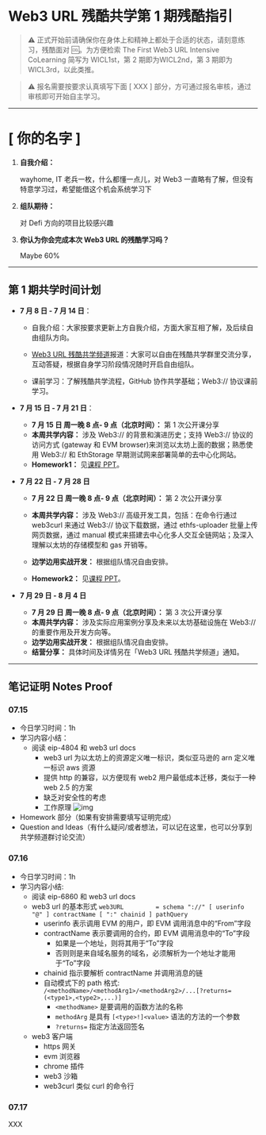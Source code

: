 # Web3 URL 残酷共学第 1 期残酷指引

> ⚠️ 正式开始前请确保你在身体上和精神上都处于合适的状态，请刻意练习，残酷面对 🆒。为方便检索 The First Web3 URL Intensive CoLearning 简写为 WICL1st，第 2 期即为WICL2nd，第 3 期即为 WICL3rd，以此类推。

> ⚠️ 报名需要按要求认真填写下面 [ XXX ] 部分，方可通过报名审核，通过审核即可开始自主学习。

---

# [ 你的名字 ]

1. **自我介绍：**

   wayhome, IT 老兵一枚，什么都懂一点儿，对 Web3 一直略有了解，但没有特意学习过，希望能借这个机会系统学习下

2. **组队期待：**


   对 Defi 方向的项目比较感兴趣


3. **你认为你会完成本次 Web3 URL 的残酷学习吗？**

   Maybe 60%

---

## 第 1 期共学时间计划

- **7 月 8 日 - 7 月 14 日**：

  - 自我介绍：大家按要求更新上方自我介绍，方面大家互相了解，及后续自由组队方向。

  -  [Web3 URL 残酷共学频道](https://t.me/LXDAO/8748)报道：大家可以自由在残酷共学群里交流分享，互动答疑，根据自身学习阶段情况随时开启自由组队。

  - 课前学习：了解残酷共学流程，GitHub 协作共学基础；Web3:// 协议课前学习。

- **7 月 15 日 - 7 月 21 日**：

  - **7 月 15 日 周一晚 8 点- 9 点（北京时间）：** 第 1 次公开课分享
  - **本周共学内容：** 涉及 Web3://  的背景和演进历史；支持 Web3://  协议的访问方式 (gateway 和 EVM browser)来浏览以太坊上面的数据；熟悉使用 Web3://  和 EthStorage 早期测试网来部署简单的去中心化网站。
  - **Homework1：** 见[课程 PPT](https://docs.google.com/presentation/d/1egJUKJrjC9wjkmOF9sLBkTSwHpd6hl8FXkWehPW7kFk/edit#slide=id.g1754f50a55c_0_11)。

- **7 月 22 日 - 7 月 28 日**
  - **7 月 22 日 周一晚 8 点- 9 点（北京时间）：** 第 2 次公开课分享

  - **本周共学内容：** 涉及 Web3://  高级开发工具，包括：在命令行通过 web3curl 来通过 Web3://  协议下载数据，通过 ethfs-uploader 批量上传网页数据，通过 manual 模式来搭建去中心化多人交互全链网站；及深入理解以太坊的存储模型和 gas 开销等。
  - **边学边用实战开发：** 根据组队情况自由安排。
  - **Homework2：** 见[课程 PPT](https://docs.google.com/presentation/d/1egJUKJrjC9wjkmOF9sLBkTSwHpd6hl8FXkWehPW7kFk/edit#slide=id.g1754f50a55c_0_11)。

- **7 月 29 日 - 8 月 4 日**
  - **7 月 29 日 周一晚 8 点- 9 点（北京时间）：** 第 3 次公开课分享
  - **本周共学内容：** 涉及实际应用案例分享及未来以太坊基础设施在 Web3://  的重要作用及开发方向等。
  - **边学边用实战开发：** 根据组队情况自由安排。
  - **结营分享：** 具体时间及详情另在「Web3 URL 残酷共学频道」通知。

---

## 笔记证明 Notes Proof
<!-- Content_START --> 
### 07.15

- 今日学习时间：1h
- 学习内容小结：
  * 阅读 eip-4804 和 web3 url docs
    - web3 url 为以太坊上的资源定义唯一标识，类似亚马逊的 arn 定义唯一标识 aws 资源
    - 提供 http 的兼容，以方便现有 web2 用户最低成本迁移，类似于一种 web 2.5 的方案
    - 缺乏对安全性的考虑
    - 工作原理
      ![img](https://web3url.io/img/work.e14cc70c.png)
- Homework 部分（如果有安排需要填写证明完成）
- Question and Ideas（有什么疑问/或者想法，可以记在这里，也可以分享到共学频道群讨论交流）



### 07.16

- 今日学习时间：1h
- 学习内容小结:
  *  阅读 eip-6860 和 web3 url docs
    - web3 url 的基本形式 `web3URL         = schema "://" [ userinfo "@" ] contractName [ ":" chainid ] pathQuery`
        - userinfo 表示调用 EVM 的用户，即 EVM 调用消息中的“From”字段
        - contractName 表示要调用的合约，即 EVM 调用消息中的“To”字段
            - 如果是一个地址，则将其用于“To”字段
            - 否则则是来自域名服务的域名，必须解析为一个地址才能用于“To”字段
        - chainid 指示要解析 contractName 并调用消息的链
        - 自动模式下的 path 格式:  `/<methodName>/<methodArg1>/<methodArg2>/...[?returns=(<type1>,<type2>,...)]`
            - `<methodName>` 是要调用的函数方法的名称
            - `methodArg` 是具有 `[<type>!]<value>` 语法的方法的一个参数
            - `?returns=` 指定方法返回签名
    - web3 客户端
        - https 网关
        - evm 浏览器
        - chrome 插件
        - web3 沙箱
        - web3curl 类似 curl 的命令行

### 07.17

XXX
<!-- Content_END -->
